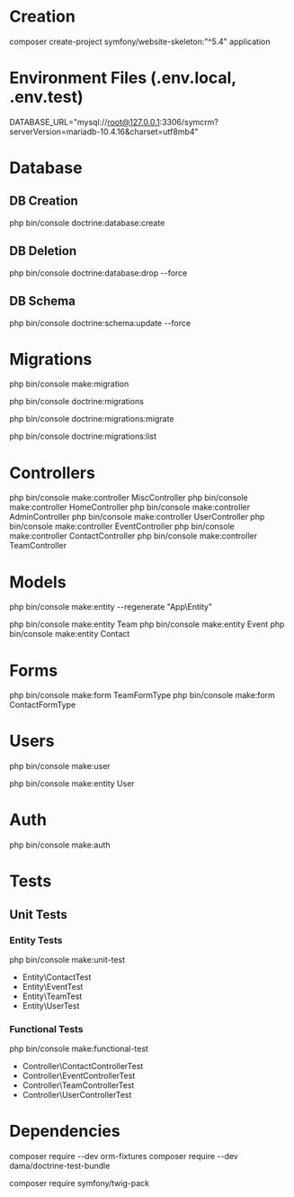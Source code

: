 # Creation

composer create-project symfony/website-skeleton:"^5.4" application

# Environment Files (.env.local, .env.test)

DATABASE_URL="mysql://root@127.0.0.1:3306/symcrm?serverVersion=mariadb-10.4.16&charset=utf8mb4"

# Database

## DB Creation

php bin/console doctrine:database:create

## DB Deletion

php bin/console doctrine:database:drop --force

## DB Schema

php bin/console doctrine:schema:update --force

# Migrations

php bin/console make:migration

php bin/console doctrine:migrations

php bin/console doctrine:migrations:migrate

php bin/console doctrine:migrations:list

# Controllers

php bin/console make:controller MiscController
php bin/console make:controller HomeController
php bin/console make:controller AdminController
php bin/console make:controller UserController
php bin/console make:controller EventController
php bin/console make:controller ContactController
php bin/console make:controller TeamController

# Models

php bin/console make:entity --regenerate "App\Entity"

php bin/console make:entity Team
php bin/console make:entity Event
php bin/console make:entity Contact

# Forms

php bin/console make:form TeamFormType
php bin/console make:form ContactFormType

# Users

php bin/console make:user

php bin/console make:entity User

# Auth

php bin/console make:auth

# Tests

## Unit Tests

### Entity Tests

php bin/console make:unit-test

- Entity\ContactTest
- Entity\EventTest
- Entity\TeamTest
- Entity\UserTest

### Functional Tests

php bin/console make:functional-test

- Controller\ContactControllerTest
- Controller\EventControllerTest
- Controller\TeamControllerTest
- Controller\UserControllerTest

# Dependencies

composer require --dev orm-fixtures
composer require --dev dama/doctrine-test-bundle

composer require symfony/twig-pack